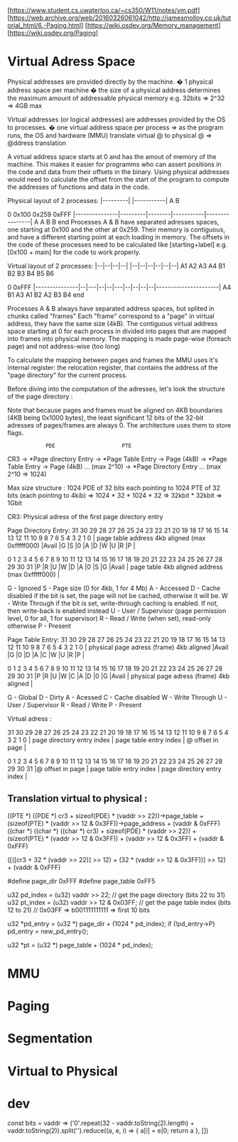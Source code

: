 ﻿[https://www.student.cs.uwaterloo.ca/~cs350/W11/notes/vm.pdf]
[https://web.archive.org/web/20160326061042/http://jamesmolloy.co.uk/tutorial_html/6.-Paging.html]
[https://wiki.osdev.org/Memory_management]
[https://wiki.osdev.org/Paging]

# Virtual Adress Space

Physical addresses are provided directly by the machine.
� 1 physical address space per machine
� the size of a physical address determines the maximum amount of addressable physical memory
  e.g. 32bits => 2^32 => 4GB max

Virtual addresses (or logical addresses) are addresses provided by the OS to processes.
� one virtual address space per process
=> as the program runs, the OS and hardware (MMU) translate virtual @ to physical @
   => @ddress translation

A virtual address space starts at 0 and has the amout of memory of the machine.
This makes it easier for programms who can assert positions in the code and data from their offsets
in the binary.
Using physical addresses would need to calculate the offset from the start of the program to 
compute the addresses of functions and data in the code.

Physical layout of 2 processes:
|---------|       	|-----------|
A		  			B

0              0x100             0x259                        0xFFF
|---------------|---------|--------|-----------|----------------|
                A         A        B           B               end
Processes A & B have separated adresses spaces, one starting at 0x100 and the other at 0x259.
Their memory is contiguous, and have a different starting point at each loading in memory.
The offsets in the code of these processes need to be calculated like [starting+label]
e.g. [0x100 + main] for the code to work properly.

Virtual layout of 2 processes:
|--|--|--|--|     |--|--|--|--|--|--|
A1 A2 A3 A4       B1 B2 B3 B4 B5 B6

0								 									0xFFF
|---------------|--|---|--|--|---|--|--|--|--|----------------------|
                A4     B1 A3 A1  B2 A2 B3 B4                       end

Processes A & B always have separated address spaces, but splited in chunks called "frames"
Each "frame" correspond to a "page" in virtual address, they have the same size (4kB).
The contiguous virtual address space starting at 0 for each process in divided into pages that
are mapped into frames into physical memory.
The mapping is made page-wise (foreach page) and not address-wise (too long)

To calculate the mapping between pages and frames the MMU uses it's internal register:
the relocation register, that contains the address of the "page directory" for the current process.

Before diving into the computation of the adresses, let's look the structure of the page directory :

Note that because pages and frames must be aligned on 4KB boundaries (4KB being 0x1000 bytes),
the least significant 12 bits of the 32-bit adresses of pages/frames are always 0. The architecture uses them to store flags.

				PDE						PTE
CR3	-> *Page directory Entry	-> *Page Table Entry	-> Page (4kB)
								-> *Page Table Entry	-> Page (4kB)
								... (max 2^10)
	-> *Page Directory Entry
	... (max 2^10 => 1024)

Max size structure :
1024 PDE of 32 bits each pointing to 1024 PTE of 32 bits (each pointing to 4kib)
=> 1024 * 32 * 1024 * 32 => 32kbit * 32kbit => 1Gbit

CR3: Physical adress of the first page directory entry

Page Directory Entry:
 31 30 29 28 27 26 25 24 23 22 21 20 19 18 17 16 15 14 13 12 11 10  9  8  7  6  5  4  3  2  1  0 
| page table address 4kb aligned (max 0xfffff000)           |Avail   |G |S |0 |A |D |W |U |R |P |

 0  1  2  3  4  5  6  7  8  9  10 11 12 13 14 15 16 17 18 19 20 21 22 23 24 25 26 27 28 29 30 31
|P |R |U |W |D |A |0 |S |G |Avail   | page table 4kb aligned address (max 0xfffff000)           |

G - Ignored
S - Page size (0 for 4kb, 1 for 4 Mb)
A - Accessed
D - Cache disabled if the bit is set, the page will not be cached, otherwise it will be.
W - Write Through if the bit is set, write-through caching is enabled. If not, then write-back is enabled instead
U - User / Supervisor (page permission level, 0 for all, 1 for supervisor)
R - Read / Write (when set), read-only otherwise
P - Present

Page Table Entry:
 31 30 29 28 27 26 25 24 23 22 21 20 19 18 17 16 15 14 13 12 11 10  9  8  7  6  5  4  3  2  1  0 
| physical page adress (frame) 4kb aligned                  |Avail   |G |0 |D |A |C |W |U |R |P |

 0  1  2  3  4  5  6  7  8  9  10 11 12 13 14 15 16 17 18 19 20 21 22 23 24 25 26 27 28 29 30 31
|P |R |U |W |C |A |D |0 |G |Avail   | physical page adress (frame) 4kb aligned                  |

G - Global
D - Dirty
A - Acessed
C - Cache disabled
W - Write Through
U - User / Supervisor
R - Read / Write
P - Present

Virtual adress :

 31 30 29 28 27 26 25 24 23 22 21 20 19 18 17 16 15 14 13 12 11 10  9  8  7  6  5  4  3  2  1  0 
| page directory entry index  | page table entry index      | @ offset in page                  |

 0  1  2  3  4  5  6  7  8  9  10 11 12 13 14 15 16 17 18 19 20 21 22 23 24 25 26 27 28 29 30 31
|@ offset in page                   | page table entry index      | page directory entry index  |


## Translation virtual to physical :

((PTE *) ((PDE *) cr3 + sizeof(PDE) * (vaddr >> 22))->page_table + (sizeof(PTE) * (vaddr >> 12 & 0x3FF))->page_address + (vaddr & 0xFFF)
((char *) ((char *) ((char *) cr3) + sizeof(PDE) * (vaddr >> 22)) + (sizeof(PTE) * (vaddr >> 12 & 0x3FF)) + (vaddr >> 12 & 0x3FF) + (vaddr & 0xFFF)

([([cr3 + 32 * (vaddr >> 22)] >> 12) + (32 * (vaddr >> 12 & 0x3FF))] >> 12) + (vaddr & 0xFFF)

#define page_dir 0xFFF
#define page_table 0xFF5

u32 pd_index = (u32) vaddr >> 22; // get the page directory (bits 22 to 31)
u32 pt_index = (u32) vaddr >> 12 & 0x03FF; // get the page table index (bits 12 to 21)
					// 0x03FF => b001111111111 => first 10 bits

u32 *pd_entry = (u32 *) page_dir + (1024 * pd_index);
if (!pd_entry->P)
	pd_entry = new_pd_entry();

u32 *pt = (u32 *) page_table + (1024 * pd_index);

# MMU

# Paging

# Segmentation

# Virtual to Physical

# dev

const bits = vaddr => ('0'.repeat(32 - vaddr.toString(2).length) + vaddr.toString(2)).split('').reduce((a, e, i) => { a[i] = e|0; return a }, [])